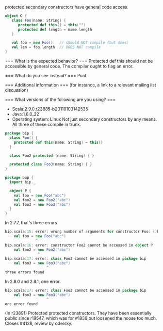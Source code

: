 protected secondary constructors have general code access.
```scala
object O {
   class Foo(name: String) {
      protected def this() = this("")
      protected def length = name.length
   }

   val foo = new Foo()   // should NOT compile (but does)
   val len = foo.length  // DOES NOT compile
}

```



=== What is the expected behavior? ===
Protected def this should not be accessible by general code.
The compiler ought to flag an error.



=== What do you see instead? ===
Punt

=== Additional information ===
(for instance, a link to a relevant mailing list discussion)

=== What versions of the following are you using? ===
  - Scala:2.9.0.r23885-b20110103142535
  - Java:1.6.0_22
  - Operating system: Linux
Not just secondary constructors by any means.  All three of these compile in trunk.
```scala
package bip {
  class Foo() {
    protected def this(name: String) = this()
  }

  class Foo2 protected (name: String) { }

  protected class Foo3(name: String) { }
}

package bop {
  import bip._

  object P {
    val foo = new Foo("abc")
    val foo2 = new Foo2("abc")
    val foo3 = new Foo3("abc")
  }
}
```
In 2.7.7, that's three errors.
```scala
bip.scala:15: error: wrong number of arguments for constructor Foo: ()bip.Foo
    val foo = new Foo("abc")
              ^
bip.scala:16: error: constructor Foo2 cannot be accessed in object P
    val foo2 = new Foo2("abc")
               ^
bip.scala:17: error: class Foo3 cannot be accessed in package bip
    val foo3 = new Foo3("abc")
                   ^
three errors found  
```
In 2.8.0 and 2.8.1, one error.
```scala
bip.scala:17: error: class Foo3 cannot be accessed in package bip
    val foo3 = new Foo3("abc")
                   ^
one error found  
```
(In r23891) Protected protected constructors.  They have been essentially public
since r19547, which was for #1836 but loosened the noose too much.
Closes #4128, review by odersky.
